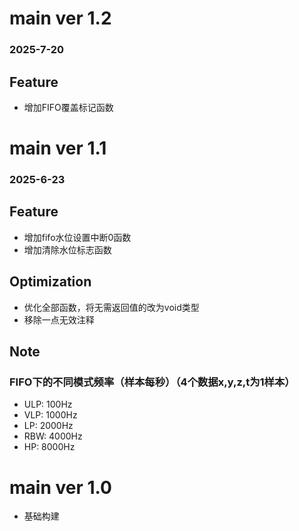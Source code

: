 # main ver 1.2
### 2025-7-20

## Feature

- 增加FIFO覆盖标记函数

# main ver 1.1
### 2025-6-23

## Feature

- 增加fifo水位设置中断0函数
- 增加清除水位标志函数

## Optimization

- 优化全部函数，将无需返回值的改为void类型
- 移除一点无效注释

## Note
### FIFO下的不同模式频率（样本每秒）（4个数据x,y,z,t为1样本）

- ULP: 100Hz
- VLP: 1000Hz
- LP: 2000Hz
- RBW: 4000Hz
- HP: 8000Hz

# main ver 1.0

- 基础构建
